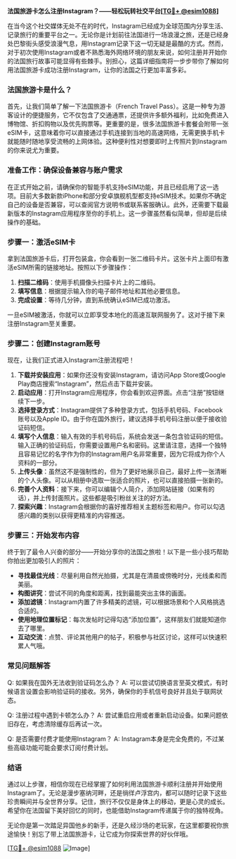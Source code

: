 **法国旅游卡怎么注册Instagram？——轻松玩转社交平台[[TG💪+ @esim1088](https://t.me/s/esim1088)]**

在当今这个社交媒体无处不在的时代，Instagram已经成为全球范围内分享生活、记录旅行的重要平台之一。无论你是计划前往法国进行一场浪漫之旅，还是已经身处巴黎街头感受浪漫气息，用Instagram记录下这一切无疑是最酷的方式。然而，对于初次使用Instagram或者不熟悉海外网络环境的朋友来说，如何注册并开始你的法国旅行故事可能显得有些棘手。别担心，这篇详细指南将一步步带你了解如何用法国旅游卡成功注册Instagram，让你的法国之行更加丰富多彩。

### 法国旅游卡是什么？

首先，让我们简单了解一下法国旅游卡（French Travel Pass）。这是一种专为游客设计的便捷服务，它不仅包含了交通通票，还提供许多额外福利，比如免费进入博物馆、折扣购物以及优先购票等。更重要的是，很多法国旅游卡套餐会附带一张eSIM卡，这意味着你可以直接通过手机连接到当地的高速网络，无需更换手机卡就能随时随地享受流畅的上网体验。这种便利性对想要即时上传照片到Instagram的你来说尤为重要。

### 准备工作：确保设备兼容与账户需求

在正式开始之前，请确保你的智能手机支持eSIM功能，并且已经启用了这一选项。目前大多数新款iPhone和部分安卓旗舰机型都支持eSIM技术。如果你不确定自己的设备是否兼容，可以查阅官方说明书或联系客服确认。此外，还需要下载最新版本的Instagram应用程序至你的手机上。这一步骤虽然看似简单，但却是后续操作的基础。

### 步骤一：激活eSIM卡

拿到法国旅游卡后，打开包装盒，你会看到一张二维码卡片。这张卡片上面印有激活eSIM所需的链接地址。按照以下步骤操作：

1. **扫描二维码**：使用手机摄像头扫描卡片上的二维码。
2. **填写信息**：根据提示输入你的电子邮件地址和其他必要信息。
3. **完成设置**：等待几分钟，直到系统确认eSIM已成功激活。

一旦eSIM被激活，你就可以立即享受本地化的高速互联网服务了。这对于接下来注册Instagram至关重要。

### 步骤二：创建Instagram账号

现在，让我们正式进入Instagram注册流程吧！

1. **下载并安装应用**：如果你还没有安装Instagram，请访问App Store或Google Play商店搜索“Instagram”，然后点击下载并安装。
2. **启动应用**：打开Instagram应用程序，你会看到欢迎界面。点击“注册”按钮继续下一步。
3. **选择登录方式**：Instagram提供了多种登录方式，包括手机号码、Facebook账号以及Apple ID。由于你在国外旅行，建议选择手机号码注册以便于接收验证码短信。
4. **填写个人信息**：输入有效的手机号码后，系统会发送一条包含验证码的短信。输入正确的验证码后，你需要设置用户名和密码。这里请注意，选择一个独特且容易记忆的名字作为你的Instagram用户名非常重要，因为它将成为你个人资料的一部分。
5. **上传头像**：虽然这不是强制性的，但为了更好地展示自己，最好上传一张清晰的个人头像。可以从相册中选取一张适合的照片，也可以直接拍摄一张新的。
6. **完善个人资料**：接下来，你可以编辑个人简介，添加网站链接（如果有的话），并上传封面照片。这些都是吸引粉丝关注的好方法。
7. **探索兴趣**：Instagram会根据你的喜好推荐相关主题标签和用户。你可以勾选感兴趣的类别以获得更精准的内容推送。

### 步骤三：开始发布内容

终于到了最令人兴奋的部分——开始分享你的法国之旅啦！以下是一些小技巧帮助你拍出更加吸引人的照片：

- **寻找最佳光线**：尽量利用自然光拍摄，尤其是在清晨或傍晚时分，光线柔和而美丽。
- **构图讲究**：尝试不同的角度和距离，找到最能突出主体的画面。
- **添加滤镜**：Instagram内置了许多精美的滤镜，可以根据场景和个人风格挑选合适的。
- **使用地理位置标记**：每次发帖时记得勾选“添加位置”，这样朋友们就能知道你去了哪里。
- **互动交流**：点赞、评论其他用户的帖子，积极参与社区讨论，这样可以快速积累人气哦。

### 常见问题解答

Q: 如果我在国外无法收到验证码怎么办？
A: 可以尝试切换语言至英文模式，有时候语言设置会影响验证码的接收。另外，确保你的手机信号良好并且处于联网状态。

Q: 注册过程中遇到卡顿怎么办？
A: 尝试重启应用或者重新启动设备。如果问题依旧存在，考虑清除缓存后再试一次。

Q: 是否需要付费才能使用Instagram？
A: Instagram本身是完全免费的，不过某些高级功能可能会要求订阅付费计划。

### 结语

通过以上步骤，相信你现在已经掌握了如何利用法国旅游卡顺利注册并开始使用Instagram了。无论是漫步塞纳河畔，还是徜徉卢浮宫内，都可以随时记录下这些珍贵瞬间并与全世界分享。记住，旅行不仅仅是身体上的移动，更是心灵的成长。希望你在法国留下美好回忆的同时，也能借助Instagram传递属于你的独特视角。

无论你是第一次踏足异国他乡的新手，还是久经沙场的老玩家，在这里都要祝你旅途愉快！别忘了带上法国旅游卡，让它成为你探索世界的好伙伴哦。

[[TG💪+ @esim1088](https://t.me/s/esim1088) ![Image](https://i.postimg.cc/4NQfJmqS/Snipaste-2025-05-13-00-14-12.png)]